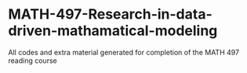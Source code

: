 # MATH-497-Research-in-data-driven-mathamatical-modeling
All codes and extra material generated for completion of the MATH 497 reading course 
